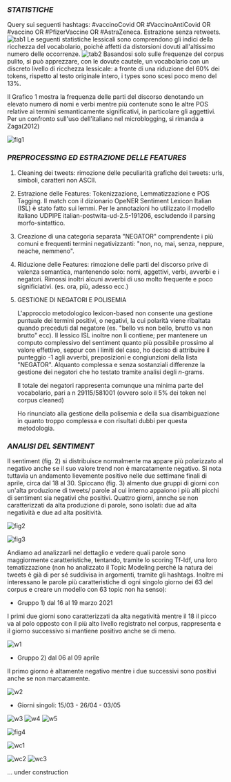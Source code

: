 ### *STATISTICHE*
Query sui seguenti hashtags: #vaccinoCovid OR #VaccinoAntiCovid OR #vaccino OR #PfizerVaccine OR #AstraZeneca. Estrazione senza retweets.
![tab1](/images/Descritpives_01.png)
Le seguenti statistiche lessicali sono comprendono gli indici della ricchezza del vocabolario, poiché affetti da distorsioni dovuti all'altissimo numero delle occorrenze.
![tab2](/images/Lexicomentry_02.png)
Basandosi solo sulle frequenze del corpus pulito, si può apprezzare, con le dovute cautele, un vocabolario con un discreto livello di ricchezza lessicale: a fronte di una riduzione del 60% dei tokens, rispetto al testo originale intero, i types sono scesi poco meno del 13%.

Il Grafico 1 mostra la frequenza delle parti del discorso denotando un elevato numero di nomi e verbi mentre più contenute sono le altre POS relative ai termini semanticamente significativi, in particolare gli aggettivi. Per un confronto sull'uso dell'italiano nel microblogging, si rimanda a Zaga(2012)

![fig1](/images/01_PartOfSpeech.png)


### *PREPROCESSING ED ESTRAZIONE DELLE FEATURES*

1. Cleaning dei tweets: rimozione delle peculiarità grafiche dei tweets: urls, simboli, caratteri non ASCII.

2. Estrazione delle Features: Tokenizzazione, Lemmatizzazione e POS Tagging. Il match con il dizionario OpeNER Sentiment Lexicon Italian (ISL) è stato fatto sui lemmi. Per le annotazioni ho utilizzato il modello italiano UDPIPE italian-postwita-ud-2.5-191206, escludendo il parsing morfo-sintattico.

3. Creazione di una categoria separata "NEGATOR" comprendente i più comuni e frequenti termini negativizzanti: "non, no, mai, senza, neppure, neache, nemmeno".

4. Riduzione delle Features: rimozione delle parti del discorso prive di valenza semantica, mantenendo solo: nomi, aggettivi, verbi, avverbi e i negatori. Rimossi inoltri alcuni avverbi di uso molto frequente e poco significiativi. (es. ora, più, adesso ecc.)

5. GESTIONE DI NEGATORI E POLISEMIA

    L'approccio metodologico lexicon-based non consente una gestione puntuale dei termini positivi, o negativi, la cui polarità viene ribaltata quando preceduti dal negatore (es. "bello vs non bello, brutto vs non brutto" ecc). Il lessico ISL inoltre non li contiene; per mantenere un computo complessivo del sentiment quanto più possibile prossimo al valore effettivo, seppur con i limiti del caso, ho deciso di attribuire il punteggio -1 agli avverbi, preposizioni e congiunzioni della lista "NEGATOR". Alquanto complessa e senza sostanziali differenze la gestione dei negatori che ho testato tramite analisi degli *n*-grams.

    Il totale dei negatori rappresenta comunque una minima parte del vocabolario, pari a n 29115/581001 (ovvero solo il 5% dei token nel corpus cleaned)

    Ho rinunciato alla gestione della polisemia e della sua disambiguazione in quanto troppo complessa e con risultati dubbi per questa metodologia.


### *ANALISI DEL SENTIMENT*

Il sentiment (fig. 2) si distribuisce normalmente ma appare più polarizzato al negativo anche se il suo valore trend non è marcatamente negativo. Si nota tuttavia un andamento lievemente positivo nelle due settimane finali di aprile, circa dal 18 al 30.
Spiccano (fig. 3) almento due gruppi di giorni con un'alta produzione di tweets/ parole al cui interno appaiono i più alti picchi di sentiment sia negativi che positivi.
Quattro giorni, annche se non caratterizzati da alta produzione di parole, sono isolati: due ad alta negatività e due ad alta positività. 


![fig2](/images/02_sentiment.png)


![fig3](/images/03_tw_day.png)

Andiamo ad analizzarli nel dettaglio e vedere quali parole sono maggiormente caratteristiche, tentando, tramite lo scoring Tf-Idf, una loro tematizzazione (non ho analizzato il Topic Modeling perché la natura dei tweets è già di per sé suddivisa in argomenti, tramite gli hashtags. Inoltre mi interessano le parole più caratteristiche di ogni singolo giorno dei 63 del corpus e creare un modello con 63 topic non ha senso):

- Gruppo 1) dal 16 al 19 marzo 2021

I primi due giorni sono caratterizzati da alta negatività mentre il 18 il picco va al polo opposto con il più alto livello registrato nel corpus, rappresenta e il giorno successivo si mantiene positivo anche se di meno.

![w1](/images/Words_g1.png)

- Gruppo 2) dal 06 al 09 aprile 

Il primo giorno è altamente negativo mentre i due successivi sono positivi anche se non marcatamente.

![w2](/images/Words_g2.png)

- Giorni singoli: 15/03 - 26/04 - 03/05

![w3](/images/Words_1503.png)
![w4](/images/Words_2604.png)
![w5](/images/Words_0305.png)

![fig4](/images/04_top50_emojis.png)


![wc1](/images/WC_Twitter.jpg)


![wc2](/images/POS.png)
![wc3](/images/NEG_.png)


... under construction




